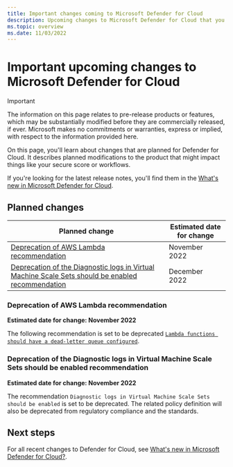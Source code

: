 ```yaml
---
title: Important changes coming to Microsoft Defender for Cloud
description: Upcoming changes to Microsoft Defender for Cloud that you might need to be aware of and for which you might need to plan 
ms.topic: overview
ms.date: 11/03/2022
---
```


# Important upcoming changes to Microsoft Defender for Cloud

> [!IMPORTANT]
> The information on this page relates to pre-release products or features, which may be substantially modified before they are commercially released, if ever. Microsoft makes no commitments or warranties, express or implied, with respect to the information provided here.

On this page, you'll learn about changes that are planned for Defender for Cloud. It describes planned modifications to the product that might impact things like your secure score or workflows.

If you're looking for the latest release notes, you'll find them in the [What's new in Microsoft Defender for Cloud](release-notes.md).

## Planned changes

| Planned change | Estimated date for change |
|--|--|
| [Deprecation of AWS Lambda recommendation](#deprecation-of-aws-lambda-recommendation) | November 2022 |
| [Deprecation of the Diagnostic logs in Virtual Machine Scale Sets should be enabled recommendation](#deprecation-of-the-diagnostic-logs-in-virtual-machine-scale-sets-should-be-enabled-recommendation) | December 2022 |

### Deprecation of AWS Lambda recommendation

**Estimated date for change: November 2022**

The following recommendation is set to be deprecated [`Lambda functions should have a dead-letter queue configured`](https://ms.portal.azure.com/#view/Microsoft_Azure_Security/AwsRecommendationDetailsBlade/assessmentKey/dcf10b98-798f-4734-9afd-800916bf1e65/showSecurityCenterCommandBar~/false).

### Deprecation of the Diagnostic logs in Virtual Machine Scale Sets should be enabled recommendation

**Estimated date for change: November 2022**

The recommendation `Diagnostic logs in Virtual Machine Scale Sets should be enabled` is set to be deprecated. The related policy definition will also be deprecated from regulatory compliance and the standards.


## Next steps

For all recent changes to Defender for Cloud, see [What's new in Microsoft Defender for Cloud?](release-notes.md).
